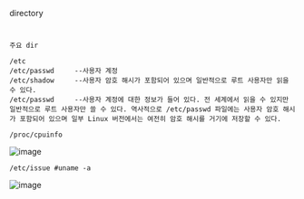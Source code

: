 directory
#
`주요 dir`
```
/etc
/etc/passwd     --사용자 계정
/etc/shadow     --사용자 암호 해시가 포함되어 있으며 일반적으로 루트 사용자만 읽을 수 있다.
/etc/passwd     --사용자 계정에 대한 정보가 들어 있다. 전 세계에서 읽을 수 있지만 일반적으로 루트 사용자만 쓸 수 있다. 역사적으로 /etc/passwd 파일에는 사용자 암호 해시가 포함되어 있으며 일부 Linux 버전에서는 여전히 암호 해시를 거기에 저장할 수 있다.
```

```
/proc/cpuinfo 
```
![image](https://user-images.githubusercontent.com/61821641/150656457-6f664ed4-6a66-43c4-847e-ad219780ab28.png)

```
/etc/issue #uname -a
```
![image](https://user-images.githubusercontent.com/61821641/150656475-193c69a3-dcf0-4f7e-a80e-02181150f656.png)

